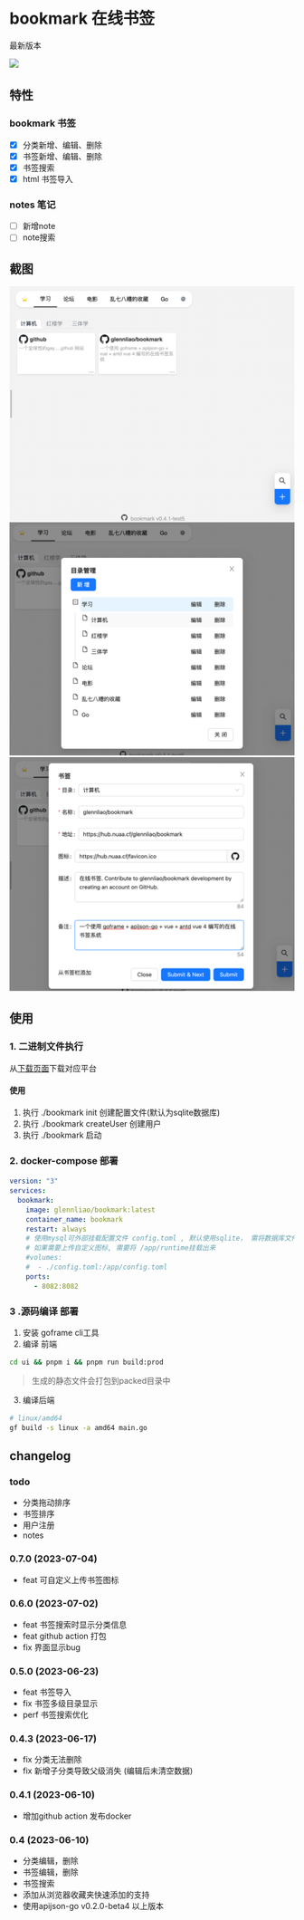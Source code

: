 # bookmark 在线书签 
最新版本

![](https://img.shields.io/github/v/tag/glennliao/bookmark)


## 特性
### bookmark 书签
- [x] 分类新增、编辑、删除
- [x] 书签新增、编辑、删除
- [x] 书签搜索
- [x] html 书签导入
### notes 笔记
- [ ] 新增note
- [ ] note搜索

## 截图

![](./screenshot/bookmark1.png)
![](./screenshot/bookmark2.png)
![](./screenshot/bookmark3.png)


## 使用
### 1. 二进制文件执行
从[下载页面](https://github.com/glennliao/bookmark/releases)下载对应平台

####  使用
1. 执行 ./bookmark init 创建配置文件(默认为sqlite数据库)
2. 执行 ./bookmark createUser 创建用户
3. 执行 ./bookmark 启动

### 2. docker-compose 部署

```yaml
version: "3"
services:
  bookmark:
    image: glennliao/bookmark:latest
    container_name: bookmark
    restart: always
    # 使用mysql可外部挂载配置文件 config.toml , 默认使用sqlite， 需将数据库文件挂载到 /app/bookmark.db
    # 如果需要上传自定义图标, 需要将 /app/runtime挂载出来
    #volumes:
    #  - ./config.toml:/app/config.toml  
    ports:
      - 8082:8082
```


### 3 .源码编译 部署
1. 安装 goframe cli工具
2. 编译 前端 
```bash
cd ui && pnpm i && pnpm run build:prod
```
> 生成的静态文件会打包到packed目录中

3. 编译后端
```bash
# linux/amd64
gf build -s linux -a amd64 main.go
```




## changelog

### todo
- 分类拖动排序
- 书签排序
- 用户注册
- notes

### 0.7.0 (2023-07-04)
- feat 可自定义上传书签图标


### 0.6.0 (2023-07-02)
- feat 书签搜索时显示分类信息
- feat github action 打包
- fix 界面显示bug

### 0.5.0 (2023-06-23)
- feat 书签导入
- fix 书签多级目录显示
- perf 书签搜索优化

### 0.4.3 (2023-06-17)
- fix 分类无法删除
- fix 新增子分类导致父级消失 (编辑后未清空数据)

### 0.4.1 (2023-06-10)
- 增加github action 发布docker


### 0.4 (2023-06-10)
- 分类编辑，删除
- 书签编辑，删除
- 书签搜索
- 添加从浏览器收藏夹快速添加的支持
- 使用apijson-go v0.2.0-beta4 以上版本

